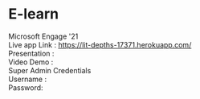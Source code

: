 # E-learn
Microsoft Engage '21
<br/>
Live app Link : https://lit-depths-17371.herokuapp.com/
<br/>
Presentation : 
<br/>
Video Demo :
<br/>
Super Admin Credentials
<br/>
Username :
<br/>
Password: 

